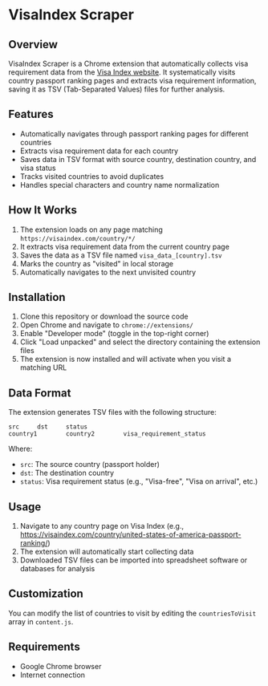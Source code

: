 # VisaIndex Scraper

## Overview
VisaIndex Scraper is a Chrome extension that automatically collects visa requirement data from the [Visa Index website](https://visaindex.com). It systematically visits country passport ranking pages and extracts visa requirement information, saving it as TSV (Tab-Separated Values) files for further analysis.

## Features
- Automatically navigates through passport ranking pages for different countries
- Extracts visa requirement data for each country
- Saves data in TSV format with source country, destination country, and visa status
- Tracks visited countries to avoid duplicates
- Handles special characters and country name normalization

## How It Works
1. The extension loads on any page matching `https://visaindex.com/country/*/`
2. It extracts visa requirement data from the current country page
3. Saves the data as a TSV file named `visa_data_[country].tsv`
4. Marks the country as "visited" in local storage
5. Automatically navigates to the next unvisited country

## Installation
1. Clone this repository or download the source code
2. Open Chrome and navigate to `chrome://extensions/`
3. Enable "Developer mode" (toggle in the top-right corner)
4. Click "Load unpacked" and select the directory containing the extension files
5. The extension is now installed and will activate when you visit a matching URL

## Data Format
The extension generates TSV files with the following structure:
```
src     dst     status
country1        country2        visa_requirement_status
```

Where:
- `src`: The source country (passport holder)
- `dst`: The destination country
- `status`: Visa requirement status (e.g., "Visa-free", "Visa on arrival", etc.)

## Usage
1. Navigate to any country page on Visa Index (e.g., https://visaindex.com/country/united-states-of-america-passport-ranking/)
2. The extension will automatically start collecting data
3. Downloaded TSV files can be imported into spreadsheet software or databases for analysis

## Customization
You can modify the list of countries to visit by editing the `countriesToVisit` array in `content.js`.

## Requirements
- Google Chrome browser
- Internet connection
